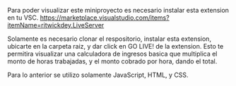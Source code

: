 Para poder visualizar este miniproyecto es necesario instalar esta extension en tu VSC.
https://marketplace.visualstudio.com/items?itemName=ritwickdey.LiveServer

Solamente es necesario clonar el respositorio, instalar esta extension, ubicarte en la carpeta raiz, y dar click en GO LIVE! de la extension.
Esto te permitira visualizar una calculadora de ingresos basica que multiplica el monto de horas trabajadas, y el monto
cobrado por hora, dando el total.

Para lo anterior se utilizo solamente JavaScript, HTML, y CSS.
